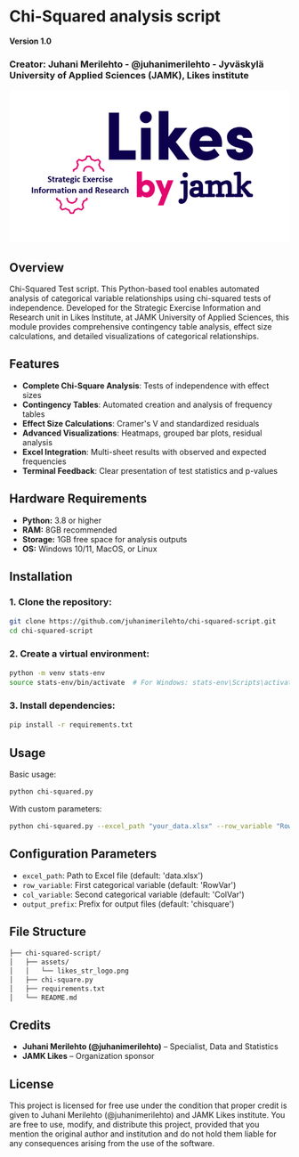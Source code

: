 # Chi-Squared analysis script

**Version 1.0**
### Creator: Juhani Merilehto - @juhanimerilehto - Jyväskylä University of Applied Sciences (JAMK), Likes institute

![JAMK Likes Logo](./assets/likes_str_logo.png)

## Overview

Chi-Squared Test script. This Python-based tool enables automated analysis of categorical variable relationships using chi-squared tests of independence. Developed for the Strategic Exercise Information and Research unit in Likes Institute, at JAMK University of Applied Sciences, this module provides comprehensive contingency table analysis, effect size calculations, and detailed visualizations of categorical relationships.

## Features

- **Complete Chi-Square Analysis**: Tests of independence with effect sizes
- **Contingency Tables**: Automated creation and analysis of frequency tables
- **Effect Size Calculations**: Cramer's V and standardized residuals
- **Advanced Visualizations**: Heatmaps, grouped bar plots, residual analysis
- **Excel Integration**: Multi-sheet results with observed and expected frequencies
- **Terminal Feedback**: Clear presentation of test statistics and p-values

## Hardware Requirements

- **Python:** 3.8 or higher
- **RAM:** 8GB recommended
- **Storage:** 1GB free space for analysis outputs
- **OS:** Windows 10/11, MacOS, or Linux

## Installation

### 1. Clone the repository:
```bash
git clone https://github.com/juhanimerilehto/chi-squared-script.git
cd chi-squared-script
```

### 2. Create a virtual environment:
```bash
python -m venv stats-env
source stats-env/bin/activate  # For Windows: stats-env\Scripts\activate
```

### 3. Install dependencies:
```bash
pip install -r requirements.txt
```

## Usage

Basic usage:
```bash
python chi-squared.py
```

With custom parameters:
```bash
python chi-squared.py --excel_path "your_data.xlsx" --row_variable "RowVar" --col_variable "ColVar"
```

## Configuration Parameters

- `excel_path`: Path to Excel file (default: 'data.xlsx')
- `row_variable`: First categorical variable (default: 'RowVar')
- `col_variable`: Second categorical variable (default: 'ColVar')
- `output_prefix`: Prefix for output files (default: 'chisquare')

## File Structure

```plaintext
├── chi-squared-script/
│   ├── assets/
│   │   └── likes_str_logo.png
│   ├── chi-square.py
│   ├── requirements.txt
│   └── README.md
```

## Credits

- **Juhani Merilehto (@juhanimerilehto)** – Specialist, Data and Statistics
- **JAMK Likes** – Organization sponsor

## License

This project is licensed for free use under the condition that proper credit is given to Juhani Merilehto (@juhanimerilehto) and JAMK Likes institute. You are free to use, modify, and distribute this project, provided that you mention the original author and institution and do not hold them liable for any consequences arising from the use of the software.